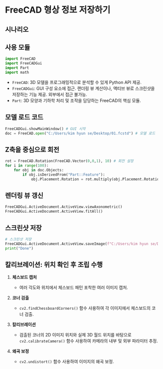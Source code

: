 # FreeCAD 형상 정보 저장하기

## 시나리오



## 사용 모듈

```python
import FreeCAD
import FreeCADGui
import Part
import math
```

- `FreeCAD`: 3D 모델을 프로그래밍적으로 분석할 수 있게 Python API 제공.
- `FreeCADGui`: GUI 구성 요소에 접근. 랜더링 뷰 계산이나, 액티브 뷰로 스크린샷을 저장하는 기능 제공. 외부에서 접근 불가능.
- `Part`: 3D 모양과 기하학 처리 및 조작을 담당하는 FreeCAD의 핵심 모듈.

## 모델 로드 코드

```python
FreeCADGui.showMainWindow() # GUI 시작
doc = FreeCAD.open("C:/Users/kim hyun se/Desktop/01.fcstd") # 모델 로드
```

## Z축을 중심으로 회전

```python
rot = FreeCAD.Rotation(FreeCAD.Vector(0,0,1), 10) # 회전 설정
for i in range(100):
    for obj in doc.Objects:
        if obj.isDerivedFrom("Part::Feature"):
            obj.Placement.Rotation = rot.multiply(obj.Placement.Rotation)
```

## 렌더링 뷰 갱신

```python
FreeCADGui.ActiveDocument.ActiveView.viewAxonometric()
FreeCADGui.ActiveDocument.ActiveView.fitAll()
```

## 스크린샷 저장

```python
# 스크린샷 저장
FreeCADGui.ActiveDocument.ActiveView.saveImage(f"C:/Users/kim hyun se/Desktop/screenshots/screenshot_{i}.jpg",1920,1080,"White")
print("Done")
```

## 칼리브레이션: 위치 확인 후 조립 수행

1. **체스보드 캡처**
   - 여러 각도와 위치에서 체스보드 패턴 포착한 여러 이미지 캡처.

2. **코너 검출**
   - `cv2.findChessboardCorners()` 함수 사용하여 각 이미지에서 체스보드의 코너 검출.

3. **칼리브레이션**
   - 검출된 코너의 2D 이미지 위치와 실제 3D 월드 위치를 바탕으로 `cv2.calibrateCamera()` 함수 사용하여 카메라의 내부 및 외부 파라미터 추정.

4. **왜곡 보정**
   - `cv2.undistort()` 함수 사용하여 이미지의 왜곡 보정.
